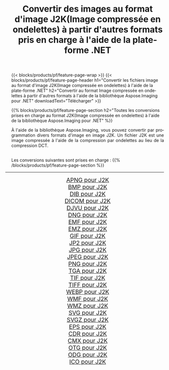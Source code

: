 ﻿---
title: Convertir des images au format d'image J2K(Image compressée en ondelettes) à partir d'autres formats pris en charge à l'aide de la plate-forme .NET 
weight: 3920
url: /fr/net/conversion/to/j2k 
lang: fr
langdirlevel: 2
locales: zh-hans,ja,it,ru,de,es,fr,nl,id,lt,pl,pt,vi,tr,ko,zh-hant,ar,hi,th,sv,cs,uk,he
description: En utilisant Aspose.Imaging pour la bibliothèque .NET, il est facile de convertir en J2K(Image compressée en ondelettes) à partir d'autres formats d'image pris en charge
---

{{< blocks/products/pf/feature-page-wrap >}}
{{< blocks/products/pf/feature-page-header h1="Convertir les fichiers image au format d'image J2K(Image compressée en ondelettes) à l'aide de la plate-forme .NET" h2="Convertir au format Image compressée en ondelettes à partir d'autres formats à l'aide de la bibliothèque Aspose.Imaging pour .NET" downloadText="Télécharger" >}}


{{% blocks/products/pf/feature-page-section  h2="Toutes les conversions prises en charge au format J2K(Image compressée en ondelettes) à l'aide de la bibliothèque Aspose.Imaging pour .NET" %}}
<p align=justify>À l'aide de la bibliothèque Aspose.Imaging, vous pouvez convertir par programmation divers formats d'image en image J2K. Un fichier J2K est une image compressée à l'aide de la compression par ondelettes au lieu de la compression DCT. </p>
<br/>
Les conversions suivantes sont prises en charge :
{{% /blocks/products/pf/feature-page-section %}}
<div class="container-fluid productfamilypage bg-gray">
    <div class="convertypes bg-gray agp-content section">
        <div class="container">
		<hr style="margin-left:-20px;"/>
		<div class="row other-converters" style="gap: 10px;font-size: 19px;text-align:center;">
		    <div class='col-md-2 other-converter remove-lp remove-rp'><a href="/imaging/fr/net/conversion/apng-to-j2k" style="padding:15px;">APNG pour J2K</a></div>
<div class='col-md-2 other-converter remove-lp remove-rp'><a href="/imaging/fr/net/conversion/bmp-to-j2k" style="padding:15px;">BMP pour J2K</a></div>
<div class='col-md-2 other-converter remove-lp remove-rp'><a href="/imaging/fr/net/conversion/dib-to-j2k" style="padding:15px;">DIB pour J2K</a></div>
<div class='col-md-2 other-converter remove-lp remove-rp'><a href="/imaging/fr/net/conversion/dicom-to-j2k" style="padding:15px;">DICOM pour J2K</a></div>
<div class='col-md-2 other-converter remove-lp remove-rp'><a href="/imaging/fr/net/conversion/djvu-to-j2k" style="padding:15px;">DJVU pour J2K</a></div>
<div class='col-md-2 other-converter remove-lp remove-rp'><a href="/imaging/fr/net/conversion/dng-to-j2k" style="padding:15px;">DNG pour J2K</a></div>
<div class='col-md-2 other-converter remove-lp remove-rp'><a href="/imaging/fr/net/conversion/emf-to-j2k" style="padding:15px;">EMF pour J2K</a></div>
<div class='col-md-2 other-converter remove-lp remove-rp'><a href="/imaging/fr/net/conversion/emz-to-j2k" style="padding:15px;">EMZ pour J2K</a></div>
<div class='col-md-2 other-converter remove-lp remove-rp'><a href="/imaging/fr/net/conversion/gif-to-j2k" style="padding:15px;">GIF pour J2K</a></div>
<div class='col-md-2 other-converter remove-lp remove-rp'><a href="/imaging/fr/net/conversion/jp2-to-j2k" style="padding:15px;">JP2 pour J2K</a></div>
<div class='col-md-2 other-converter remove-lp remove-rp'><a href="/imaging/fr/net/conversion/jpg-to-j2k" style="padding:15px;">JPG pour J2K</a></div>
<div class='col-md-2 other-converter remove-lp remove-rp'><a href="/imaging/fr/net/conversion/jpeg-to-j2k" style="padding:15px;">JPEG pour J2K</a></div>
<div class='col-md-2 other-converter remove-lp remove-rp'><a href="/imaging/fr/net/conversion/png-to-j2k" style="padding:15px;">PNG pour J2K</a></div>
<div class='col-md-2 other-converter remove-lp remove-rp'><a href="/imaging/fr/net/conversion/tga-to-j2k" style="padding:15px;">TGA pour J2K</a></div>
<div class='col-md-2 other-converter remove-lp remove-rp'><a href="/imaging/fr/net/conversion/tif-to-j2k" style="padding:15px;">TIF pour J2K</a></div>
<div class='col-md-2 other-converter remove-lp remove-rp'><a href="/imaging/fr/net/conversion/tiff-to-j2k" style="padding:15px;">TIFF pour J2K</a></div>
<div class='col-md-2 other-converter remove-lp remove-rp'><a href="/imaging/fr/net/conversion/webp-to-j2k" style="padding:15px;">WEBP pour J2K</a></div>
<div class='col-md-2 other-converter remove-lp remove-rp'><a href="/imaging/fr/net/conversion/wmf-to-j2k" style="padding:15px;">WMF pour J2K</a></div>
<div class='col-md-2 other-converter remove-lp remove-rp'><a href="/imaging/fr/net/conversion/wmz-to-j2k" style="padding:15px;">WMZ pour J2K</a></div>
<div class='col-md-2 other-converter remove-lp remove-rp'><a href="/imaging/fr/net/conversion/svg-to-j2k" style="padding:15px;">SVG pour J2K</a></div>
<div class='col-md-2 other-converter remove-lp remove-rp'><a href="/imaging/fr/net/conversion/svgz-to-j2k" style="padding:15px;">SVGZ pour J2K</a></div>
<div class='col-md-2 other-converter remove-lp remove-rp'><a href="/imaging/fr/net/conversion/eps-to-j2k" style="padding:15px;">EPS pour J2K</a></div>
<div class='col-md-2 other-converter remove-lp remove-rp'><a href="/imaging/fr/net/conversion/cdr-to-j2k" style="padding:15px;">CDR pour J2K</a></div>
<div class='col-md-2 other-converter remove-lp remove-rp'><a href="/imaging/fr/net/conversion/cmx-to-j2k" style="padding:15px;">CMX pour J2K</a></div>
<div class='col-md-2 other-converter remove-lp remove-rp'><a href="/imaging/fr/net/conversion/otg-to-j2k" style="padding:15px;">OTG pour J2K</a></div>
<div class='col-md-2 other-converter remove-lp remove-rp'><a href="/imaging/fr/net/conversion/odg-to-j2k" style="padding:15px;">ODG pour J2K</a></div>
<div class='col-md-2 other-converter remove-lp remove-rp'><a href="/imaging/fr/net/conversion/ico-to-j2k" style="padding:15px;">ICO pour J2K</a></div>
                </div>
        </div>
    </div>
</div>
<br/>

